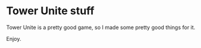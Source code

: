 # Tower Unite stuff
Tower Unite is a pretty good game, so I made some pretty good things for it.

Enjoy.
